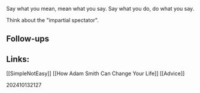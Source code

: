 Say what you mean, mean what you say.
Say what you do, do what you say.

Think about the "impartial spectator".

## Follow-ups


## Links: 

[[SimpleNotEasy]]
[[How Adam Smith Can Change Your Life]]
[[Advice]]


202410132127
